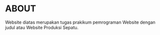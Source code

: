 # ABOUT
Website diatas merupakan tugas prakikum pemrograman Website dengan judul  atau Website Produksi Sepatu.
